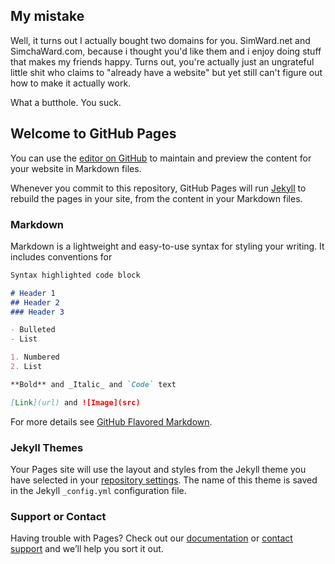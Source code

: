## My mistake

Well, it turns out I actually bought two domains for you.  SimWard.net and SimchaWard.com, because i thought you'd like them and i enjoy doing stuff that makes my friends happy.  Turns out, you're actually just an ungrateful little shit who claims to "already have a website" but yet still can't figure out how to make it actually work.

What a butthole.  You suck.


## Welcome to GitHub Pages

You can use the [editor on GitHub](https://github.com/gta-productions/simchaward.com/edit/master/README.md) to maintain and preview the content for your website in Markdown files.

Whenever you commit to this repository, GitHub Pages will run [Jekyll](https://jekyllrb.com/) to rebuild the pages in your site, from the content in your Markdown files.

### Markdown

Markdown is a lightweight and easy-to-use syntax for styling your writing. It includes conventions for

```markdown
Syntax highlighted code block

# Header 1
## Header 2
### Header 3

- Bulleted
- List

1. Numbered
2. List

**Bold** and _Italic_ and `Code` text

[Link](url) and ![Image](src)
```

For more details see [GitHub Flavored Markdown](https://guides.github.com/features/mastering-markdown/).

### Jekyll Themes

Your Pages site will use the layout and styles from the Jekyll theme you have selected in your [repository settings](https://github.com/gta-productions/simchaward.com/settings). The name of this theme is saved in the Jekyll `_config.yml` configuration file.

### Support or Contact

Having trouble with Pages? Check out our [documentation](https://help.github.com/categories/github-pages-basics/) or [contact support](https://github.com/contact) and we’ll help you sort it out.
